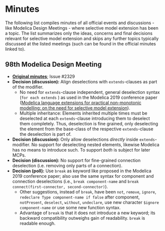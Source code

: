 # Minutes

The following list compiles minutes of all official events and discussions - like Modelica Design Meetings - where selective model extension has been a topic. The list summarizes only the ideas, concerns and final decisions relevant for selective model extension and skips any further topics typically discussed at the listed meetings (such can be found in the official minutes linked to).

## 98th Modelica Design Meeting

- [**Original minutes**](https://svn.modelica.org/projects/ModelicaDesign/trunk/MeetingMinutesMaterial/min98_2019_Regensburg/); Issue #2329
- **Decision (discussion):** Align deselections with `extends`-clauses as part of the modifier.
  - No need for `extends`-clause independent, general deselection syntax (`for each extends` ) as used in the Modelica 2019 conference paper ([Modelica language extensions for practical non-monotonic modelling: on the need for selective model extension](https://modelica.org/events/modelica2019/proceedings/html/papers/Modelica2019paper3B1.pdf)).
  - Multiple inheritance: Elements inherited multiple times must be deselected at each `extends`-clause introducing them to deselect them completely. Thus, deselection is fine grained, only deselecting the element from the base-class of the respective `extends`-clause the deselection is part of.
- **Decision (discussion):** Only allow deselections _directly_ inside `extends`-modifier. No support for deselecting nested elements, likewise Modelica has no means to introduce such. To support _both_ is subject for later MCPs.
- **Decision (discussion):** No support for fine-grained connection deselection (i.e. removing only parts of a connection).
- **Decision (poll):** Use `break` as keyword like proposed in the Modelica 2019 conference paper; also use the same syntax for component and connection deselections (i.e., `break component-name` and `break connect(first-connector, second-connector)`).
  - Other suggestions, instead of `break`, have been `not`, `remove`, `ignore`, `redeclare Type component-name if false` after component, `notPresent`, `deselect`, `without`, `undeclare`, use new character `$ignore component-name` or use some new function syntax.
  - Advantage of `break` is that it does not introduce a new keyword; its backward compatibility outweighs gain of readability. `break` is readable enough.